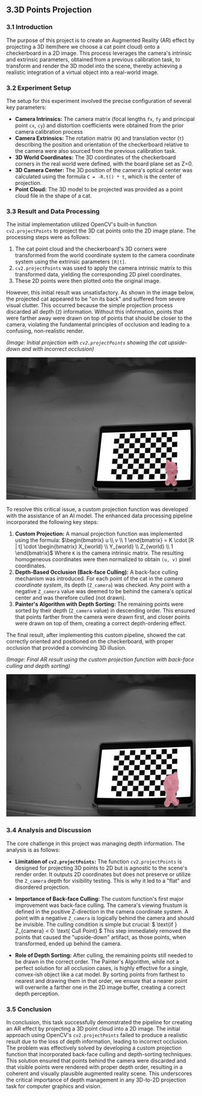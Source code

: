## 3.3D Points Projection

### 3.1 Introduction

The purpose of this project is to create an Augmented Reality (AR) effect by projecting a 3D item(here we choose a cat point cloud) onto a checkerboard in a 2D image. This process leverages the camera's intrinsic and extrinsic parameters, obtained from a previous calibration task, to transform and render the 3D model into the scene, thereby achieving a realistic integration of a virtual object into a real-world image.

### 3.2 Experiment Setup

The setup for this experiment involved the precise configuration of several key parameters:

* **Camera Intrinsics:** The camera matrix (focal lengths `fx`, `fy` and principal point `cx`, `cy`) and distortion coefficients were obtained from the prior camera calibration process
* **Camera Extrinsics:** The rotation matrix (`R`) and translation vector (`t`) describing the position and orientation of the checkerboard relative to the camera were also sourced from the previous calibration task.
* **3D World Coordinates:** The 3D coordinates of the checkerboard corners in the real world were defined, with the board plane set as Z=0.
* **3D Camera Center:** The 3D position of the camera's optical center was calculated using the formula `C = -R.t() * t`, which is the center of projection.
* **Point Cloud:** The 3D model to be projected was provided as a point cloud file in the shape of a cat.

### 3.3 Result and Data Processing

The initial implementation utilized OpenCV's built-in function `cv2.projectPoints` to project the 3D cat points onto the 2D image plane. The processing steps were as follows:

1. The cat point cloud and the checkerboard's 3D corners were transformed from the world coordinate system to the camera coordinate system using the extrinsic parameters `[R|t]`.
2. `cv2.projectPoints` was used to apply the camera intrinsic matrix to this transformed data, yielding the corresponding 2D pixel coordinates.
3. These 2D points were then plotted onto the original image.

However, this initial result was unsatisfactory. As shown in the image below, the projected cat appeared to be "on its back" and suffered from severe visual clutter. This occurred because the simple projection process discarded all depth (`Z`) information. Without this information, points that were farther away were drawn on top of points that should be closer to the camera, violating the fundamental principles of occlusion and leading to a confusing, non-realistic render.

*(Image: Initial projection with `cv2.projectPoints` showing the cat upside-down and with incorrect occlusion)*

![](./upside_down_cat.jpg)

To resolve this critical issue, a custom projection function was developed with the assistance of an AI model. The enhanced data processing pipeline incorporated the following key steps:

1. **Custom Projection:** A manual projection function was implemented using the formula:
   $\begin{bmatrix} u \\ v \\ 1 \end{bmatrix} = K \cdot [R | t] \cdot \begin{bmatrix} X_{world} \\ Y_{world} \\ Z_{world} \\ 1 \end{bmatrix}$
   Where `K` is the camera intrinsic matrix. The resulting homogeneous coordinates were then normalized to obtain `(u, v)` pixel coordinates.
2. **Depth-Based Occlusion (Back-face Culling):** A back-face culling mechanism was introduced. For each point of the cat in the *camera coordinate system*, its depth (`Z_camera`) was checked. Any point with a negative `Z_camera` value was deemed to be behind the camera's optical center and was therefore culled (not drawn).
3. **Painter's Algorithm with Depth Sorting:** The remaining points were sorted by their depth (`Z_camera` value) in descending order. This ensured that points farther from the camera were drawn first, and closer points were drawn on top of them, creating a correct depth-ordering effect.

The final result, after implementing this custom pipeline, showed the cat correctly oriented and positioned on the checkerboard, with proper occlusion that provided a convincing 3D illusion.

*(Image: Final AR result using the custom projection function with back-face culling and depth sorting)*

![](./normal_cat.jpg)

### 3.4 Analysis and Discussion

The core challenge in this project was managing depth information. The analysis is as follows:

* **Limitation of `cv2.projectPoints`:** The function `cv2.projectPoints` is designed for projecting 3D points to 2D but is agnostic to the scene's render order. It outputs 2D coordinates but does not preserve or utilize the `Z_camera` depth for visibility testing. This is why it led to a "flat" and disordered projection.

* **Importance of Back-face Culling:** The custom function's first major improvement was back-face culling. The camera's viewing frustum is defined in the positive Z-direction in the camera coordinate system. A point with a negative `Z_camera` is logically behind the camera and should be invisible. The culling condition is simple but crucial:
  $
  \text{if } Z_{camera} < 0: \text{ Cull Point}
  $
  This step immediately removed the points that caused the "upside-down" artifact, as those points, when transformed, ended up behind the camera.

* **Role of Depth Sorting:** After culling, the remaining points still needed to be drawn in the correct order. The Painter's Algorithm, while not a perfect solution for all occlusion cases, is highly effective for a single, convex-ish object like a cat model. By sorting points from farthest to nearest and drawing them in that order, we ensure that a nearer point will overwrite a farther one in the 2D image buffer, creating a correct depth perception.

### 3.5 Conclusion

In conclusion, this task successfully demonstrated the pipeline for creating an AR effect by projecting a 3D point cloud into a 2D image. The initial approach using OpenCV's `cv2.projectPoints` failed to produce a realistic result due to the loss of depth information, leading to incorrect occlusion. The problem was effectively solved by developing a custom projection function that incorporated back-face culling and depth-sorting techniques. This solution ensured that points behind the camera were discarded and that visible points were rendered with proper depth order, resulting in a coherent and visually plausible augmented reality scene. This underscores the critical importance of depth management in any 3D-to-2D projection task for computer graphics and vision.
